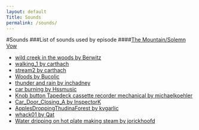 ```yaml
---
layout: default
Title: Sounds
permalink: /sounds/
---
```

#Sounds
###List of sounds used by episode
####[The Mountain/Solemn Vow](http://lettersfromn.com/episodes/2015/06/26/the-mountain-solemn-vow)
- [wild creek in the woods by Berwitz](https://www.freesound.org/people/Berwitz/sounds/150193/)
- [walking_1 by carthach](https://www.freesound.org/people/carthach/sounds/94663/)
- [stream2 by carthach](https://www.freesound.org/people/carthach/sounds/94662/)
- [Woods by Bucolic](https://www.freesound.org/people/Bucolic/sounds/117307/)
- [thunder and rain by inchadney](http://freesound.org/people/inchadney/sounds/127133/)
- [car burning by Hssmusic](http://freesound.org/people/Hssmusic/sounds/164939/)
- [Knob button Tapedeck cassette recorder mechanical by michaelkoehler](http://freesound.org/people/michaelkoehler/sounds/204715/)
- [Car_Door_Closing_A by InspectorK](http://freesound.org/people/InspectorJ/sounds/271555/)
- [ApplesDroppingThudinaForest by kvgarlic](http://freesound.org/people/kvgarlic/sounds/149418/)
- [whack01 by Qat](http://freesound.org/people/Qat/sounds/114682/)
- [Water dripping on hot plate making steam by jorickhoofd](http://freesound.org/people/jorickhoofd/sounds/170736/)
